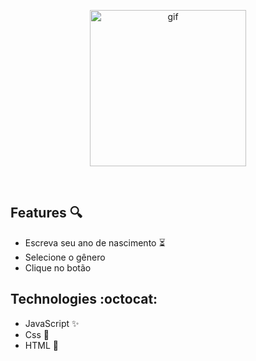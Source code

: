 <p  align="center">
<img  src="https://media.giphy.com/media/YMecnb3DRb8P4tKCJS/giphy.gif" height="250" alt="gif">
</p>
<br/>

## Features :mag:

* Escreva seu ano de nascimento :hourglass_flowing_sand:
* Selecione o gênero
* Clique no botão 

## Technologies :octocat:
* JavaScript :sparkles:
* Css :nail_care:
* HTML :hammer:	
